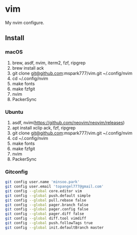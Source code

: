 # vim

My nvim configure.

## Install

### macOS
1. brew, asdf, nvim, iterm2, fzf, ripgrep
1. brew install ack
1. git clone git@github.com:mspark777/vim.git ~/.config/nvim
1. cd ~/.config/nvim
1. make fonts
1. make fzfgit
1. nvim
1. PackerSync


### Ubuntu
1. asdf, nvim(https://github.com/neovim/neovim/releases)
1. apt install xclip ack, fzf, ripgrep
1. git clone git@github.com:mspark777/vim.git ~/.config/nvim
1. cd ~/.config/nvim
1. make fonts
1. make fzfgit
1. nvim
1. PackerSync

### Gitconfig
```sh
git config user.name 'minsoo.park'
git config user.email 'topangel777@gmail.com'
git config --global core.editor vim
git config --global push.default simple
git config --global pull.rebase false
git config --global pager.branch false
git config --global pager.config false
git config --global pager.diff false
git config --global diff.tool vimdiff
git config --global push.followTags true
git config --global init.defaultBranch master
```
